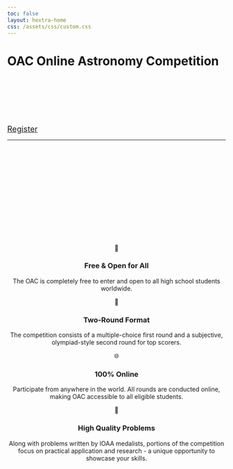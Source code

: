 ```yaml
---
toc: false
layout: hextra-home
css: /assets/css/custom.css
---
```


<div class="hero">
  <div class="hero-content">
    <h1 class="title">
      <span class="gradient">OAC</span>
      Online Astronomy Competition
    </h1>
    <div style="margin-top: 8rem;"></div>
    <div class="buttons">
      <a href="/register" class="btn" style="font-size:1.13rem;">Register</a>
    </div>
  </div>
</div>

---

<div style="margin-top: 15rem;"></div>
<div style="margin-top: 8rem;"></div>

<div class="features" style="text-align:center;">
  <div class="feature">
    <div class="icon">🌟</div>
    <h3>Free & Open for All</h3>
    <p>The OAC is completely free to enter and open to all high school students worldwide.</p>
  </div>
  <div class="feature">
    <div class="icon">🧠</div>
    <h3>Two-Round Format</h3>
    <p>The competition consists of a multiple-choice first round and a subjective, olympiad-style second round for top scorers.</p>
  </div>
  <div class="feature">
    <div class="icon">🌐</div>
    <h3>100% Online</h3>
    <p>Participate from anywhere in the world. All rounds are conducted online, making OAC accessible to all eligible students.</p>
  </div>
  <div class="feature">
    <div class="icon">🚀</div>
    <h3>High Quality Problems</h3>
    <p>Along with problems written by IOAA medalists, portions of the competition focus on practical application and research - a unique opportunity to showcase your skills.</p>
  </div>
</div>

<div style="margin-top: 5rem;"></div>
</div>
